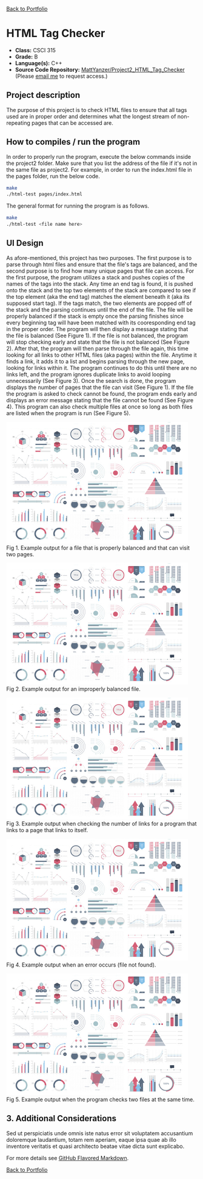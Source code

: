 [Back to Portfolio](./)

HTML Tag Checker
===============

-   **Class:** CSCI 315
-   **Grade:** B
-   **Language(s):** C++
-   **Source Code Repository:** [MattYanzer/Project2_HTML_Tag_Checker](https://guides.github.com/MattYanzer/Project2_HTML_Tag_Checker)  
    (Please [email me](mailto:mcyanzer@csustudent.net?subject=GitHub%20Access) to request access.)

## Project description

The purpose of this project is to check HTML files to ensure that all tags used are in proper order and determines what the longest stream of non-repeating pages that can be accessed are.

## How to compiles / run the program

In order to properly run the program, execute the below commands inside the project2 folder.
Make sure that you list the address of the file if it's not in the same file as project2.
For example, in order to run the index.html file in the pages folder, run the below code.

```bash
make
./html-test pages/index.html
```
The general format for running the program is as follows.

```bash
make
./html-test <file name here>
```

## UI Design

As afore-mentioned, this project has two purposes. The first purpose is to parse through html files and ensure that the file's tags are balanced, and the second purpose is to find how many unique pages that file can access. For the first purpose, the program utilizes a stack and pushes copies of the names of the tags into the stack. Any time an end tag is found, it is pushed onto the stack and the top two elements of the stack are compared to see if the top element (aka the end tag) matches the element beneath it (aka its supposed start tag). If the tags match, the two elements are popped off of the stack and the parsing continues until the end of the file. The file will be properly balanced if the stack is empty once the parsing finishes since every beginning tag will have been matched with its cooresponding end tag in the proper order. The program will then display a message stating that the file is balanced (See Figure 1). If the file is not balanced, the program will stop checking early and state that the file is not balanced (See Figure 2). After that, the program will then parse through the file again, this time looking for all links to other HTML files (aka pages) within the file. Anytime it finds a link, it adds it to a list and begins parsing through the new page, looking for links within it. The program continues to do this until there are no links left, and the program ignores duplicate links to avoid looping unnecessarily (See Figure 3). Once the search is done, the program displays the number of pages that the file can visit (See Figure 1). If the file the program is asked to check cannot be found, the program ends early and displays an error message stating that the file cannot be found (See Figure 4). This program can also check multiple files at once so long as both files are listed when the program is run (See Figure 5).

![screenshot](images/dummy_thumbnail.jpg)
Fig 1. Example output for a file that is properly balanced and that can visit two pages.

![screenshot](images/dummy_thumbnail.jpg)
Fig 2. Example output for an improperly balanced file.

![screenshot](images/dummy_thumbnail.jpg)
Fig 3. Example output when checking the number of links for a program that links to a page that links to itself.

![screenshot](images/dummy_thumbnail.jpg)
Fig 4. Example output when an error occurs (file not found).

![screenshot](images/dummy_thumbnail.jpg)
Fig 5. Example output when the program checks two files at the same time.

## 3. Additional Considerations

Sed ut perspiciatis unde omnis iste natus error sit voluptatem accusantium doloremque laudantium, totam rem aperiam, eaque ipsa quae ab illo inventore veritatis et quasi architecto beatae vitae dicta sunt explicabo. 

For more details see [GitHub Flavored Markdown](https://guides.github.com/features/mastering-markdown/).

[Back to Portfolio](./)
